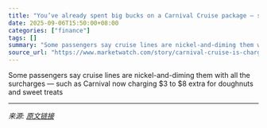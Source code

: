 ```yaml
---
title: "You’ve already spent big bucks on a Carnival Cruise package — so would you pay extra for doughnuts?"
date: 2025-09-06T15:50:00+08:00
categories: ["finance"]
tags: []
summary: "Some passengers say cruise lines are nickel-and-diming them with all the surcharges — such as Carnival now charging $3 to $8 extra for doughnuts and sweet treats"
source_url: "https://www.marketwatch.com/story/carnival-cruise-is-charging-an-extra-3-to-8-for-doughnuts-and-pastries-would-you-pay-that-1f026974?mod=mw_rss_topstories"
---
```


Some passengers say cruise lines are nickel-and-diming them with all the surcharges — such as Carnival now charging $3 to $8 extra for doughnuts and sweet treats

---

*来源: [原文链接](https://www.marketwatch.com/story/carnival-cruise-is-charging-an-extra-3-to-8-for-doughnuts-and-pastries-would-you-pay-that-1f026974?mod=mw_rss_topstories)*
